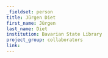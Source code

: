 ```yaml
---
_fieldset: person
title: Jürgen Diet
first_name: Jürgen 
last_name: Diet
institution: Bavarian State Library
project_group: collaborators
link: 
---
```

